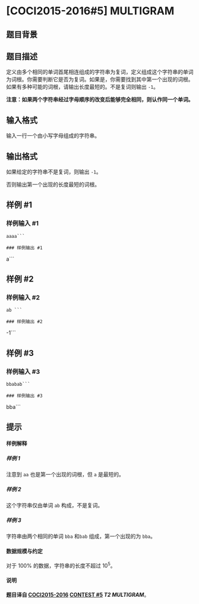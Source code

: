 # [COCI2015-2016#5] MULTIGRAM

## 题目背景



## 题目描述

定义由多个相同的单词首尾相连组成的字符串为复词，定义组成这个字符串的单词为词根。你需要判断它是否为复词。如果是，你需要找到其中第一个出现的词根。如果有多种可能的词根，请输出长度最短的。不是复词则输出 `-1`。

**注意：如果两个字符串经过字母顺序的改变后能够完全相同，则认作同一个单词。**

## 输入格式

输入一行一个由小写字母组成的字符串。

## 输出格式

如果给定的字符串不是复词，则输出 `-1`。

否则输出第一个出现的长度最短的词根。

## 样例 #1

### 样例输入 #1
```
aaaa```

### 样例输出 #1

```
a```

## 样例 #2

### 样例输入 #2
```
ab ```

### 样例输出 #2

```
-1```

## 样例 #3

### 样例输入 #3
```
bbabab```

### 样例输出 #3

```
bba```

## 提示

#### 样例解释

##### 样例 $1$

注意到 `aa` 也是第一个出现的词根，但 `a` 是最短的。

##### 样例 $2$

这个字符串仅由单词 `ab` 构成，不是复词。

##### 样例 $3$

字符串由两个相同的单词 `bba` 和`bab` 组成，第一个出现的为 `bba`。

#### 数据规模与约定

对于 $100\%$ 的数据，字符串的长度不超过 $10^5$。

#### 说明

**题目译自 [COCI2015-2016](https://hsin.hr/coci/archive/2015_2016/) [CONTEST #5](https://hsin.hr/coci/archive/2015_2016/contest5_tasks.pdf) *T2 MULTIGRAM***。
